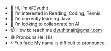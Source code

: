 - 👋 Hi, I’m @Dyuthit
- 👀 I’m interested in Reading, Coding, Tennis
- 🌱 I’m currently learning Java
- 💞️ I’m looking to collaborate on AI
- 📫 How to reach me dyuthitnair@gmail.com
- 😄 Pronouns:He, His
- ⚡ Fun fact: My name is difficult to pronounce.

<!---
Dyuthit/Dyuthit is a ✨ special ✨ repository because its `README.md` (this file) appears on your GitHub profile.
You can click the Preview link to take a look at your changes.
--->

